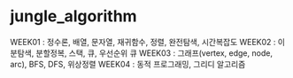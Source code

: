 # jungle_algorithm

WEEK01 : 정수론, 배열, 문자열, 재귀함수, 정렬, 완전탐색, 시간복잡도
WEEK02 : 이분탐색, 분할정복, 스택, 큐, 우선순위 큐
WEEK03 : 그래프(vertex, edge, node, arc), BFS, DFS, 위상정렬
WEEK04 : 동적 프로그래밍, 그리디 알고리즘
